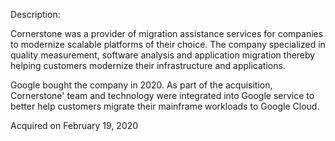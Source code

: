 Description:

Cornerstone was a provider of migration assistance services for companies to modernize scalable platforms of their choice. The company specialized in quality measurement, software analysis and application migration thereby helping customers modernize their infrastructure and applications.

Google bought the company in 2020. As part of the acquisition, Cornerstone' team and technology were integrated into Google service to better help customers migrate their mainframe workloads to Google Cloud. 

Acquired on February 19, 2020